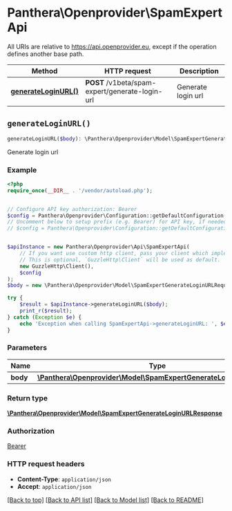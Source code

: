 # Panthera\Openprovider\SpamExpertApi

All URIs are relative to https://api.openprovider.eu, except if the operation defines another base path.

| Method | HTTP request | Description |
| ------------- | ------------- | ------------- |
| [**generateLoginURL()**](SpamExpertApi.md#generateLoginURL) | **POST** /v1beta/spam-expert/generate-login-url | Generate login url |


## `generateLoginURL()`

```php
generateLoginURL($body): \Panthera\Openprovider\Model\SpamExpertGenerateLoginURLResponse
```

Generate login url

### Example

```php
<?php
require_once(__DIR__ . '/vendor/autoload.php');


// Configure API key authorization: Bearer
$config = Panthera\Openprovider\Configuration::getDefaultConfiguration()->setApiKey('Authorization', 'YOUR_API_KEY');
// Uncomment below to setup prefix (e.g. Bearer) for API key, if needed
// $config = Panthera\Openprovider\Configuration::getDefaultConfiguration()->setApiKeyPrefix('Authorization', 'Bearer');


$apiInstance = new Panthera\Openprovider\Api\SpamExpertApi(
    // If you want use custom http client, pass your client which implements `GuzzleHttp\ClientInterface`.
    // This is optional, `GuzzleHttp\Client` will be used as default.
    new GuzzleHttp\Client(),
    $config
);
$body = new \Panthera\Openprovider\Model\SpamExpertGenerateLoginURLRequest(); // \Panthera\Openprovider\Model\SpamExpertGenerateLoginURLRequest

try {
    $result = $apiInstance->generateLoginURL($body);
    print_r($result);
} catch (Exception $e) {
    echo 'Exception when calling SpamExpertApi->generateLoginURL: ', $e->getMessage(), PHP_EOL;
}
```

### Parameters

| Name | Type | Description  | Notes |
| ------------- | ------------- | ------------- | ------------- |
| **body** | [**\Panthera\Openprovider\Model\SpamExpertGenerateLoginURLRequest**](../Model/SpamExpertGenerateLoginURLRequest.md)|  | |

### Return type

[**\Panthera\Openprovider\Model\SpamExpertGenerateLoginURLResponse**](../Model/SpamExpertGenerateLoginURLResponse.md)

### Authorization

[Bearer](../../README.md#Bearer)

### HTTP request headers

- **Content-Type**: `application/json`
- **Accept**: `application/json`

[[Back to top]](#) [[Back to API list]](../../README.md#endpoints)
[[Back to Model list]](../../README.md#models)
[[Back to README]](../../README.md)

